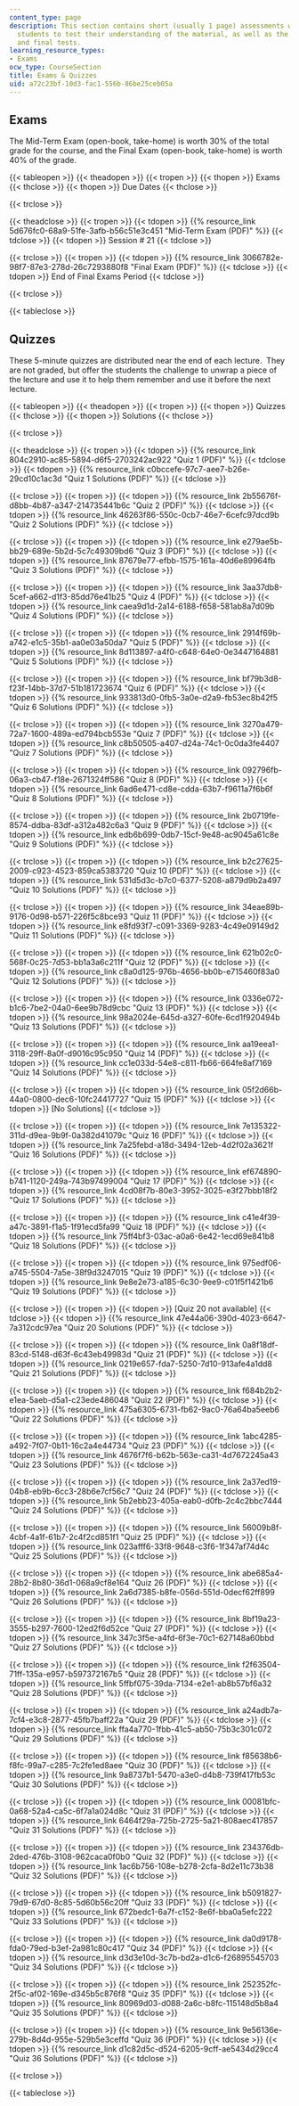 ```yaml
---
content_type: page
description: This section contains short (usually 1 page) assessments written for
  students to test their understanding of the material, as well as the longer mid-term
  and final tests.
learning_resource_types:
- Exams
ocw_type: CourseSection
title: Exams & Quizzes
uid: a72c23bf-10d3-fac1-556b-86be25ceb05a
---
```


Exams
-----

The Mid-Term Exam (open-book, take-home) is worth 30% of the total grade for the course, and the Final Exam (open-book, take-home) is worth 40% of the grade.

{{< tableopen >}}
{{< theadopen >}}
{{< tropen >}}
{{< thopen >}}
Exams
{{< thclose >}}
{{< thopen >}}
Due Dates
{{< thclose >}}

{{< trclose >}}

{{< theadclose >}}
{{< tropen >}}
{{< tdopen >}}
{{% resource_link 5d676fc0-68a9-51fe-3afb-b56c51e3c451 "Mid-Term Exam (PDF)" %}}
{{< tdclose >}}
{{< tdopen >}}
Session # 21
{{< tdclose >}}

{{< trclose >}}
{{< tropen >}}
{{< tdopen >}}
{{% resource_link 3066782e-98f7-87e3-278d-26c7293880f8 "Final Exam (PDF)" %}}
{{< tdclose >}}
{{< tdopen >}}
End of Final Exams Period
{{< tdclose >}}

{{< trclose >}}

{{< tableclose >}}

Quizzes
-------

These 5-minute quizzes are distributed near the end of each lecture.  They are not graded, but offer the students the challenge to unwrap a piece of the lecture and use it to help them remember and use it before the next lecture.

{{< tableopen >}}
{{< theadopen >}}
{{< tropen >}}
{{< thopen >}}
Quizzes
{{< thclose >}}
{{< thopen >}}
Solutions
{{< thclose >}}

{{< trclose >}}

{{< theadclose >}}
{{< tropen >}}
{{< tdopen >}}
{{% resource_link 804c2910-ac85-5894-d6f5-2703242ac922 "Quiz 1 (PDF)" %}}
{{< tdclose >}}
{{< tdopen >}}
{{% resource_link c0bccefe-97c7-aee7-b26e-29cd10c1ac3d "Quiz 1 Solutions (PDF)" %}}
{{< tdclose >}}

{{< trclose >}}
{{< tropen >}}
{{< tdopen >}}
{{% resource_link 2b55676f-d8bb-4b87-a347-214735441b6c "Quiz 2 (PDF)" %}}
{{< tdclose >}}
{{< tdopen >}}
{{% resource_link 46263f86-550c-0cb7-46e7-6cefc97dcd9b "Quiz 2 Solutions (PDF)" %}}
{{< tdclose >}}

{{< trclose >}}
{{< tropen >}}
{{< tdopen >}}
{{% resource_link e279ae5b-bb29-689e-5b2d-5c7c49309bd6 "Quiz 3 (PDF)" %}}
{{< tdclose >}}
{{< tdopen >}}
{{% resource_link 87679e77-efbb-1575-161a-40d6e89964fb "Quiz 3 Solutions (PDF)" %}}
{{< tdclose >}}

{{< trclose >}}
{{< tropen >}}
{{< tdopen >}}
{{% resource_link 3aa37db8-5cef-a662-d1f3-85dd76e41b25 "Quiz 4 (PDF)" %}}
{{< tdclose >}}
{{< tdopen >}}
{{% resource_link caea9d1d-2a14-6188-f658-581ab8a7d09b "Quiz 4 Solutions (PDF)" %}}
{{< tdclose >}}

{{< trclose >}}
{{< tropen >}}
{{< tdopen >}}
{{% resource_link 2914f69b-a742-e1c5-35b1-aa0e03a50da7 "Quiz 5 (PDF)" %}}
{{< tdclose >}}
{{< tdopen >}}
{{% resource_link 8d113897-a4f0-c648-64e0-0e3447164881 "Quiz 5 Solutions (PDF)" %}}
{{< tdclose >}}

{{< trclose >}}
{{< tropen >}}
{{< tdopen >}}
{{% resource_link bf79b3d8-f23f-14bb-37d7-51b181723674 "Quiz 6 (PDF)" %}}
{{< tdclose >}}
{{< tdopen >}}
{{% resource_link 933813d0-0fb5-3a0e-d2a9-fb53ec8b42f5 "Quiz 6 Solutions (PDF)" %}}
{{< tdclose >}}

{{< trclose >}}
{{< tropen >}}
{{< tdopen >}}
{{% resource_link 3270a479-72a7-1600-489a-ed794bcb553e "Quiz 7 (PDF)" %}}
{{< tdclose >}}
{{< tdopen >}}
{{% resource_link c8b50505-a407-d24a-74c1-0c0da3fe4407 "Quiz 7 Solutions (PDF)" %}}
{{< tdclose >}}

{{< trclose >}}
{{< tropen >}}
{{< tdopen >}}
{{% resource_link 092796fb-06a3-cb47-f18e-2671324ff586 "Quiz 8 (PDF)" %}}
{{< tdclose >}}
{{< tdopen >}}
{{% resource_link 6ad6e471-cd8e-cdda-63b7-f9611a7f6b6f "Quiz 8 Solutions (PDF)" %}}
{{< tdclose >}}

{{< trclose >}}
{{< tropen >}}
{{< tdopen >}}
{{% resource_link 2b0719fe-8574-ddba-83df-a312a482c6a3 "Quiz 9 (PDF)" %}}
{{< tdclose >}}
{{< tdopen >}}
{{% resource_link edb6b699-0db7-15cf-9e48-ac9045a61c8e "Quiz 9 Solutions (PDF)" %}}
{{< tdclose >}}

{{< trclose >}}
{{< tropen >}}
{{< tdopen >}}
{{% resource_link b2c27625-2009-c923-4523-859ca5383720 "Quiz 10 (PDF)" %}}
{{< tdclose >}}
{{< tdopen >}}
{{% resource_link 531d5d3c-b7c0-6377-5208-a879d9b2a497 "Quiz 10 Solutions (PDF)" %}}
{{< tdclose >}}

{{< trclose >}}
{{< tropen >}}
{{< tdopen >}}
{{% resource_link 34eae89b-9176-0d98-b571-226f5c8bce93 "Quiz 11 (PDF)" %}}
{{< tdclose >}}
{{< tdopen >}}
{{% resource_link e8fd93f7-c091-3369-9283-4c49e09149d2 "Quiz 11 Solutions (PDF)" %}}
{{< tdclose >}}

{{< trclose >}}
{{< tropen >}}
{{< tdopen >}}
{{% resource_link 621b02c0-568f-0c25-7d53-bb1a3a6c211f "Quiz 12 (PDF)" %}}
{{< tdclose >}}
{{< tdopen >}}
{{% resource_link c8a0d125-976b-4656-bb0b-e715460f83a0 "Quiz 12 Solutions (PDF)" %}}
{{< tdclose >}}

{{< trclose >}}
{{< tropen >}}
{{< tdopen >}}
{{% resource_link 0336e072-b1c6-7be2-04a0-6ee9b78d9cbc "Quiz 13 (PDF)" %}}
{{< tdclose >}}
{{< tdopen >}}
{{% resource_link 98a2024e-645d-a327-60fe-6cd1f920494b "Quiz 13 Solutions (PDF)" %}}
{{< tdclose >}}

{{< trclose >}}
{{< tropen >}}
{{< tdopen >}}
{{% resource_link aa19eea1-3118-29ff-8a0f-d9016c95c950 "Quiz 14 (PDF)" %}}
{{< tdclose >}}
{{< tdopen >}}
{{% resource_link cc1e033d-54e8-c811-fb66-664fe8af7169 "Quiz 14 Solutions (PDF)" %}}
{{< tdclose >}}

{{< trclose >}}
{{< tropen >}}
{{< tdopen >}}
{{% resource_link 05f2d66b-44a0-0800-dec6-10fc24417727 "Quiz 15 (PDF)" %}}
{{< tdclose >}}
{{< tdopen >}}
\[No Solutions\]
{{< tdclose >}}

{{< trclose >}}
{{< tropen >}}
{{< tdopen >}}
{{% resource_link 7e135322-311d-d9ea-9b9f-0a382d41079c "Quiz 16 (PDF)" %}}
{{< tdclose >}}
{{< tdopen >}}
{{% resource_link 7a25febd-a18d-3494-12eb-4d2f02a3621f "Quiz 16 Solutions (PDF)" %}}
{{< tdclose >}}

{{< trclose >}}
{{< tropen >}}
{{< tdopen >}}
{{% resource_link ef674890-b741-1120-249a-743b97499004 "Quiz 17 (PDF)" %}}
{{< tdclose >}}
{{< tdopen >}}
{{% resource_link 4cd08f7b-80e3-3952-3025-e3f27bbb18f2 "Quiz 17 Solutions (PDF)" %}}
{{< tdclose >}}

{{< trclose >}}
{{< tropen >}}
{{< tdopen >}}
{{% resource_link c41e4f39-a47c-3891-f1a5-1f91ecd5fa99 "Quiz 18 (PDF)" %}}
{{< tdclose >}}
{{< tdopen >}}
{{% resource_link 75ff4bf3-03ac-a0a6-6e42-1ecd69e841b8 "Quiz 18 Solutions (PDF)" %}}
{{< tdclose >}}

{{< trclose >}}
{{< tropen >}}
{{< tdopen >}}
{{% resource_link 975edf06-a745-5504-7a5e-38f9d3247015 "Quiz 19 (PDF)" %}}
{{< tdclose >}}
{{< tdopen >}}
{{% resource_link 9e8e2e73-a185-6c30-9ee9-c01f5f1421b6 "Quiz 19 Solutions (PDF)" %}}
{{< tdclose >}}

{{< trclose >}}
{{< tropen >}}
{{< tdopen >}}
\[Quiz 20 not available\]
{{< tdclose >}}
{{< tdopen >}}
{{% resource_link 47e44a06-390d-4023-6647-7a312cdc97ea "Quiz 20 Solutions (PDF)" %}}
{{< tdclose >}}

{{< trclose >}}
{{< tropen >}}
{{< tdopen >}}
{{% resource_link 0a8f18df-83cd-5148-d63f-6c43eb49983d "Quiz 21 (PDF)" %}}
{{< tdclose >}}
{{< tdopen >}}
{{% resource_link 0219e657-fda7-5250-7d10-913afe4a1dd8 "Quiz 21 Solutions (PDF)" %}}
{{< tdclose >}}

{{< trclose >}}
{{< tropen >}}
{{< tdopen >}}
{{% resource_link f684b2b2-e1ea-5aeb-d5a1-c23ede486048 "Quiz 22 (PDF)" %}}
{{< tdclose >}}
{{< tdopen >}}
{{% resource_link 475a6305-6731-fb62-9ac0-76a64ba5eeb6 "Quiz 22 Solutions (PDF)" %}}
{{< tdclose >}}

{{< trclose >}}
{{< tropen >}}
{{< tdopen >}}
{{% resource_link 1abc4285-a492-7f07-0b11-16c2a4e44734 "Quiz 23 (PDF)" %}}
{{< tdclose >}}
{{< tdopen >}}
{{% resource_link 4676f7f6-b62b-563e-ca31-4d7672245a43 "Quiz 23 Solutions (PDF)" %}}
{{< tdclose >}}

{{< trclose >}}
{{< tropen >}}
{{< tdopen >}}
{{% resource_link 2a37ed19-04b8-eb9b-6cc3-28b6e7cf56c7 "Quiz 24 (PDF)" %}}
{{< tdclose >}}
{{< tdopen >}}
{{% resource_link 5b2ebb23-405a-eab0-d0fb-2c4c2bbc7444 "Quiz 24 Solutions (PDF)" %}}
{{< tdclose >}}

{{< trclose >}}
{{< tropen >}}
{{< tdopen >}}
{{% resource_link 56009b8f-4cbf-4a1f-61b7-2c4f2cd851f1 "Quiz 25 (PDF)" %}}
{{< tdclose >}}
{{< tdopen >}}
{{% resource_link 023afff6-33f8-9648-c3f6-1f347af74d4c "Quiz 25 Solutions (PDF)" %}}
{{< tdclose >}}

{{< trclose >}}
{{< tropen >}}
{{< tdopen >}}
{{% resource_link abe685a4-28b2-8b80-36d1-068a9cf8e164 "Quiz 26 (PDF)" %}}
{{< tdclose >}}
{{< tdopen >}}
{{% resource_link 2a6d7385-b8fe-056d-551d-0decf62ff899 "Quiz 26 Solutions (PDF)" %}}
{{< tdclose >}}

{{< trclose >}}
{{< tropen >}}
{{< tdopen >}}
{{% resource_link 8bf19a23-3555-b297-7600-12ed2f6d52ce "Quiz 27 (PDF)" %}}
{{< tdclose >}}
{{< tdopen >}}
{{% resource_link 347c3f5e-a4fd-6f3e-70c1-627148a60bbd "Quiz 27 Solutions (PDF)" %}}
{{< tdclose >}}

{{< trclose >}}
{{< tropen >}}
{{< tdopen >}}
{{% resource_link f2f63504-71ff-135a-e957-b597372167b5 "Quiz 28 (PDF)" %}}
{{< tdclose >}}
{{< tdopen >}}
{{% resource_link 5ffbf075-39da-7134-e2e1-ab8b57bf6a32 "Quiz 28 Solutions (PDF)" %}}
{{< tdclose >}}

{{< trclose >}}
{{< tropen >}}
{{< tdopen >}}
{{% resource_link a24adb7a-7cf4-e3c8-2877-45fb7baff22a "Quiz 29 (PDF)" %}}
{{< tdclose >}}
{{< tdopen >}}
{{% resource_link ffa4a770-1fbb-41c5-ab50-75b3c301c072 "Quiz 29 Solutions (PDF)" %}}
{{< tdclose >}}

{{< trclose >}}
{{< tropen >}}
{{< tdopen >}}
{{% resource_link f85638b6-f8fc-99a7-c285-7c2fe1ed8aee "Quiz 30 (PDF)" %}}
{{< tdclose >}}
{{< tdopen >}}
{{% resource_link 9a8737b1-5470-a3e0-d4b8-739f417fb53c "Quiz 30 Solutions (PDF)" %}}
{{< tdclose >}}

{{< trclose >}}
{{< tropen >}}
{{< tdopen >}}
{{% resource_link 00081bfc-0a68-52a4-ca5c-6f7a1a024d8c "Quiz 31 (PDF)" %}}
{{< tdclose >}}
{{< tdopen >}}
{{% resource_link 6464f29a-725b-2725-5a21-808aec417857 "Quiz 31 Solutions (PDF)" %}}
{{< tdclose >}}

{{< trclose >}}
{{< tropen >}}
{{< tdopen >}}
{{% resource_link 234376db-2ded-476b-3108-962caca0f0b0 "Quiz 32 (PDF)" %}}
{{< tdclose >}}
{{< tdopen >}}
{{% resource_link 1ac6b756-108e-b278-2cfa-8d2e11c73b38 "Quiz 32 Solutions (PDF)" %}}
{{< tdclose >}}

{{< trclose >}}
{{< tropen >}}
{{< tdopen >}}
{{% resource_link b5091827-79d9-67d0-8c85-5d60b56c20ff "Quiz 33 (PDF)" %}}
{{< tdclose >}}
{{< tdopen >}}
{{% resource_link 672bedc1-6a7f-c152-8e6f-bba0a5efc222 "Quiz 33 Solutions (PDF)" %}}
{{< tdclose >}}

{{< trclose >}}
{{< tropen >}}
{{< tdopen >}}
{{% resource_link da0d9178-fda0-79ed-b3ef-2a981c80c417 "Quiz 34 (PDF)" %}}
{{< tdclose >}}
{{< tdopen >}}
{{% resource_link d3d3e10d-3c7b-bd2a-d1c6-f26895545703 "Quiz 34 Solutions (PDF)" %}}
{{< tdclose >}}

{{< trclose >}}
{{< tropen >}}
{{< tdopen >}}
{{% resource_link 252352fc-2f5c-af02-169e-d345b5c876f8 "Quiz 35 (PDF)" %}}
{{< tdclose >}}
{{< tdopen >}}
{{% resource_link 80969d03-d088-2a6c-b8fc-115148d5b8a4 "Quiz 35 Solutions (PDF)" %}}
{{< tdclose >}}

{{< trclose >}}
{{< tropen >}}
{{< tdopen >}}
{{% resource_link 9e56136e-279b-8d4d-955e-529b5e3ceffd "Quiz 36 (PDF)" %}}
{{< tdclose >}}
{{< tdopen >}}
{{% resource_link d1c82d5c-d524-6205-9cff-ae5434d29cc4 "Quiz 36 Solutions (PDF)" %}}
{{< tdclose >}}

{{< trclose >}}

{{< tableclose >}}